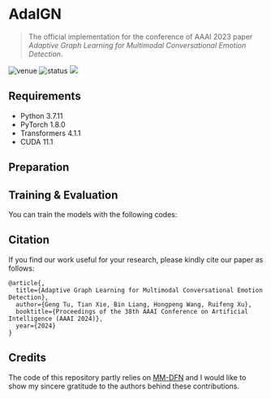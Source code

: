 # AdaIGN

> The official implementation for the conference of AAAI 2023 paper *Adaptive Graph Learning for Multimodal Conversational Emotion Detection*.

<img src="https://img.shields.io/badge/Venue-AAAI--24-blue" alt="venue"/> <img src="https://img.shields.io/badge/Status-Accepted-success" alt="status"/> <img src="https://img.shields.io/badge/Issues-Welcome-red">

## Requirements
* Python 3.7.11
* PyTorch 1.8.0
* Transformers 4.1.1
* CUDA 11.1

## Preparation

## Training & Evaluation
You can train the models with the following codes:

## Citation
If you find our work useful for your research, please kindly cite our paper as follows:
```
@article{,
  title={Adaptive Graph Learning for Multimodal Conversational Emotion Detection},
  author={Geng Tu, Tian Xie, Bin Liang, Hongpeng Wang, Ruifeng Xu},
  booktitle={Proceedings of the 38th AAAI Conference on Artificial Intelligence (AAAI 2024)},
  year={2024}
}
```

## Credits
The code of this repository partly relies on [MM-DFN](https://github.com/zerohd4869/MM-DFN) and I would like to show my sincere gratitude to the authors behind these contributions.

